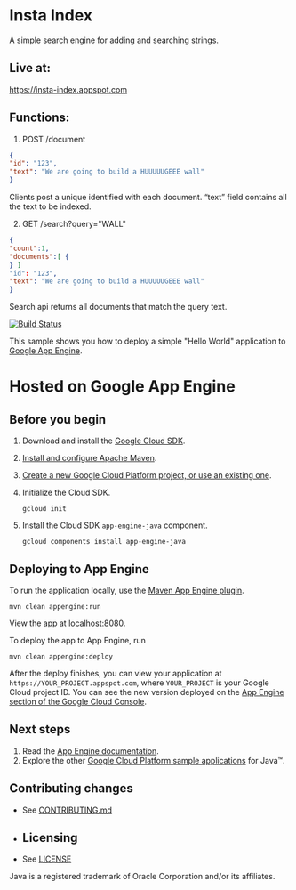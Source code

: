# Insta Index

A simple search engine for adding and searching strings.

## Live at:
https://insta-index.appspot.com

## Functions:
1. POST /document
```json
{
"id": "123",
"text": "We are going to build a HUUUUUGEEE wall"
}
```
Clients post a unique identified with each document. “text” field contains all the text to be indexed.

2. GET /search?query="WALL"
```json
{
"count":1,
"documents":[ {
} ]
"id": "123",
"text": "We are going to build a HUUUUUGEEE wall"
}
```
Search api returns all documents that match the query text.

[![Build
Status](https://travis-ci.org/GoogleCloudPlatform/appengine-try-java.svg?branch=master)](https://travis-ci.org/GoogleCloudPlatform/appengine-try-java)

This sample shows you how to deploy a simple "Hello World" application to
[Google App Engine](https://cloud.google.com/appengine/docs/java/).

# Hosted on Google App Engine
## Before you begin

1.  Download and install the [Google Cloud
    SDK](https://cloud.google.com/sdk/docs/).
1.  [Install and configure Apache Maven](http://maven.apache.org/index.html).
1.  [Create a new Google Cloud Platform project, or use an existing
		one](https://console.cloud.google.com/project).
1.  Initialize the Cloud SDK.

        gcloud init

1.  Install the Cloud SDK `app-engine-java` component.

        gcloud components install app-engine-java

## Deploying to App Engine

To run the application locally, use the [Maven App Engine
plugin](https://cloud.google.com/appengine/docs/java/tools/using-maven).

    mvn clean appengine:run

View the app at [localhost:8080](http://localhost:8080).

To deploy the app to App Engine, run

    mvn clean appengine:deploy

After the deploy finishes, you can view your application at
`https://YOUR_PROJECT.appspot.com`, where `YOUR_PROJECT` is your Google Cloud
project ID. You can see the new version deployed on the [App Engine section of
the Google Cloud Console](https://console.cloud.google.com/appengine/versions).

## Next steps

1.  Read the [App Engine
    documentation](https://cloud.google.com/appengine/docs/java/).
1.  Explore the other [Google Cloud Platform sample
    applications](https://github.com/GoogleCloudPlatform/java-docs-sample) for
    Java™.

## Contributing changes

* See [CONTRIBUTING.md](CONTRIBUTING.md)

* ## Licensing

* See [LICENSE](LICENSE)

Java is a registered trademark of Oracle Corporation and/or its affiliates.

